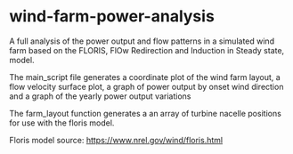 # wind-farm-power-analysis
A full analysis of the power output and flow patterns in a simulated wind farm based on the FLORIS, FlOw Redirection and Induction in Steady state, model. 

The main_script file generates a coordinate plot of the wind farm layout, a flow velocity surface plot, a graph of power output by onset wind direction and a graph of the yearly power output variations

The farm_layout function generates a an array of turbine nacelle positions for use with the floris model.

Floris model source:
  https://www.nrel.gov/wind/floris.html
